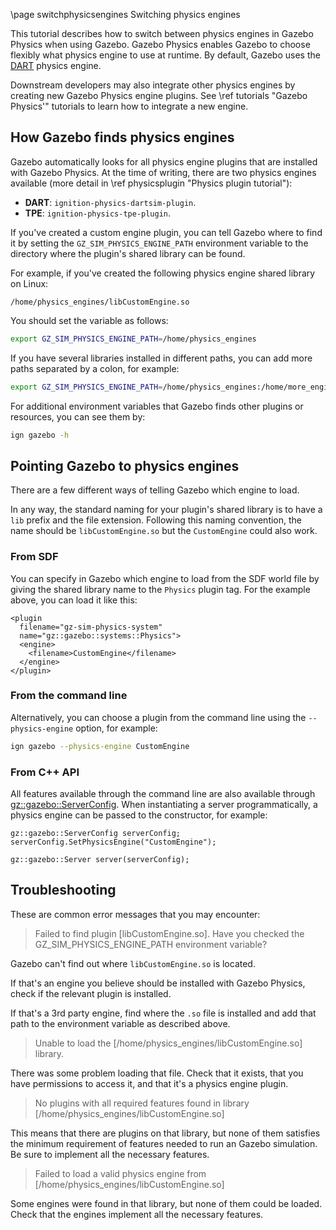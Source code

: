 \page switchphysicsengines Switching physics engines

This tutorial describes how to switch between physics engines in Gazebo Physics
when using Gazebo.
Gazebo Physics enables Gazebo to choose flexibly what physics engine
to use at runtime.
By default, Gazebo uses the [DART](https://dartsim.github.io/) physics
engine.

Downstream developers may also integrate other physics engines by creating new
Gazebo Physics engine plugins.
See \ref tutorials "Gazebo Physics'" tutorials to learn how to integrate a
new engine.

## How Gazebo finds physics engines

Gazebo automatically looks for all physics engine plugins that are
installed with Gazebo Physics.
At the time of writing, there are two physics engines available (more detail
in \ref physicsplugin "Physics plugin tutorial"):
- **DART**: `ignition-physics-dartsim-plugin`.
- **TPE**: `ignition-physics-tpe-plugin`.

If you've created a custom engine plugin, you can tell Gazebo where to
find it by setting the `GZ_SIM_PHYSICS_ENGINE_PATH` environment variable to
the directory where the plugin's shared library can be found.

For example, if you've created the following physics engine shared library on Linux:

`/home/physics_engines/libCustomEngine.so`

You should set the variable as follows:

```bash
export GZ_SIM_PHYSICS_ENGINE_PATH=/home/physics_engines
```

If you have several libraries installed in different paths, you can add more
paths separated by a colon, for example:

```bash
export GZ_SIM_PHYSICS_ENGINE_PATH=/home/physics_engines:/home/more_engines
```

For additional environment variables that Gazebo finds other plugins
or resources, you can see them by:

```bash
ign gazebo -h
```

## Pointing Gazebo to physics engines

There are a few different ways of telling Gazebo which engine to load.

In any way, the standard naming for your plugin's shared library is to have a
`lib` prefix and the file extension.
Following this naming convention, the name should be `libCustomEngine.so` but
the `CustomEngine` could also work.

### From SDF

You can specify in Gazebo which engine to load from the SDF world file
by giving the shared library name to the `Physics` plugin tag.
For the example above, you can load it like this:

```{.xml}
<plugin
  filename="gz-sim-physics-system"
  name="gz::gazebo::systems::Physics">
  <engine>
    <filename>CustomEngine</filename>
  </engine>
</plugin>
```

### From the command line

Alternatively, you can choose a plugin from the command line using the
`--physics-engine` option, for example:

```bash
ign gazebo --physics-engine CustomEngine
```

### From C++ API

All features available through the command line are also available through
[gz::gazebo::ServerConfig](https://ignitionrobotics.org/api/gazebo/4.0/classignition_1_1gazebo_1_1ServerConfig.html).
When instantiating a server programmatically, a physics engine can be passed to
the constructor, for example:

```
gz::gazebo::ServerConfig serverConfig;
serverConfig.SetPhysicsEngine("CustomEngine");

gz::gazebo::Server server(serverConfig);
```

## Troubleshooting
These are common error messages that you may encounter:

> Failed to find plugin [libCustomEngine.so]. Have you checked the
GZ_SIM_PHYSICS_ENGINE_PATH environment variable?

Gazebo can't find out where `libCustomEngine.so` is located.

If that's an engine you believe should be installed with Gazebo Physics,
check if the relevant plugin is installed.

If that's a 3rd party engine, find where the `.so` file is installed and add
that path to the environment variable as described above.

> Unable to load the [/home/physics_engines/libCustomEngine.so] library.

There was some problem loading that file. Check that it exists, that you have
permissions to access it, and that it's a physics engine plugin.

> No plugins with all required features found in library
[/home/physics_engines/libCustomEngine.so]

This means that there are plugins on that library, but none of them satisfies
the minimum requirement of features needed to run an Gazebo simulation.
Be sure to implement all the necessary features.

> Failed to load a valid physics engine from [/home/physics_engines/libCustomEngine.so]

Some engines were found in that library, but none of them could be loaded.
Check that the engines implement all the necessary features.
